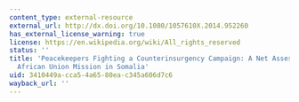 ```yaml
---
content_type: external-resource
external_url: http://dx.doi.org/10.1080/1057610X.2014.952260
has_external_license_warning: true
license: https://en.wikipedia.org/wiki/All_rights_reserved
status: ''
title: 'Peacekeepers Fighting a Counterinsurgency Campaign: A Net Assessment of the
  African Union Mission in Somalia'
uid: 3410449a-cca5-4a65-80ea-c345a606d7c6
wayback_url: ''
---
```


